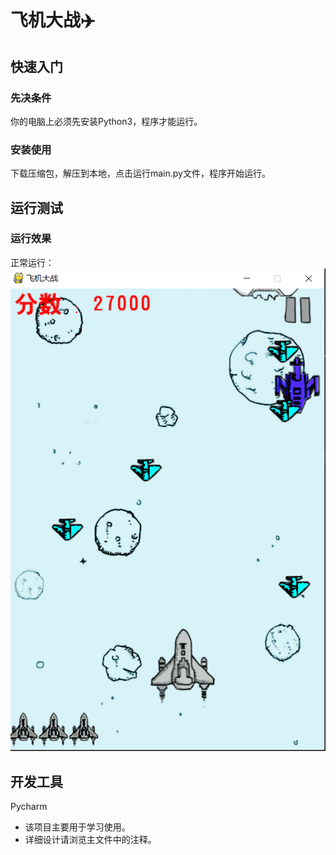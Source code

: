 # 飞机大战:airplane:
## 快速入门
### 先决条件
你的电脑上必须先安装Python3，程序才能运行。
### 安装使用
下载压缩包，解压到本地，点击运行main.py文件，程序开始运行。
## 运行测试
### 运行效果
正常运行：
![加载失败](img/01.png)
## 开发工具
Pycharm
* 该项目主要用于学习使用。
* 详细设计请浏览主文件中的注释。
